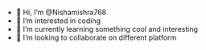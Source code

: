 - 👋 Hi, I’m @Nishamishra768
- 👀 I’m interested in coding
- 🌱 I’m currently learning something cool and interesting
- 💞️ I’m looking to collaborate on different platform
  

<!---
Nishamishra768/Nishamishra768 is a ✨ special ✨ repository because its `README.md` (this file) appears on your GitHub profile.
You can click the Preview link to take a look at your changes.
--->

